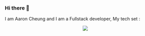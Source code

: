 ### Hi there 👋
I am Aaron Cheung and I am a Fullstack developer, My tech set :

<p align="center">
  <a href="https://skillicons.dev">
    <img src="https://skillicons.dev/icons?i=git,adonis,anaconda,androidstudio,arduino,aws,azure,bootstrap,cs,cpp,cmake,css,dart,discord,bots,django,docker,eclipse,express,figma,firebase,flutter,git,github,gitlab,go,html,java,js,jquery,laravel,matlab,mongodb,materialui,mysql,nestjs,nextjs,nginx,nodejs,php,postman,postgres,py,r,react,redux,spring,ts,unity,vercel,vue,vscode," />
  </a>
</p>
<!--
**aaron4415/aaron4415** is a ✨ _special_ ✨ repository because its `README.md` (this file) appears on your GitHub profile.

Here are some ideas to get you started:

- 🔭 I’m currently working on ...
- 🌱 I’m currently learning ...
- 👯 I’m looking to collaborate on ...
- 🤔 I’m looking for help with ...
- 💬 Ask me about ...
- 📫 How to reach me: ...
- 😄 Pronouns: ...
- ⚡ Fun fact: ...
-->
